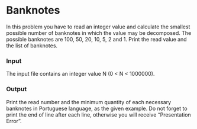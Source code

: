 # Banknotes

In this problem you have to read an integer value and calculate the smallest possible number of banknotes in which the value may be decomposed. The possible banknotes are 100, 50, 20, 10, 5, 2 and 1. Print the read value and the list of banknotes.

### Input
The input file contains an integer value N (0 < N < 1000000).

### Output
Print the read number and the minimum quantity of each necessary banknotes in Portuguese language, as the given example. Do not forget to print the end of line after each line, otherwise you will receive “Presentation Error”.